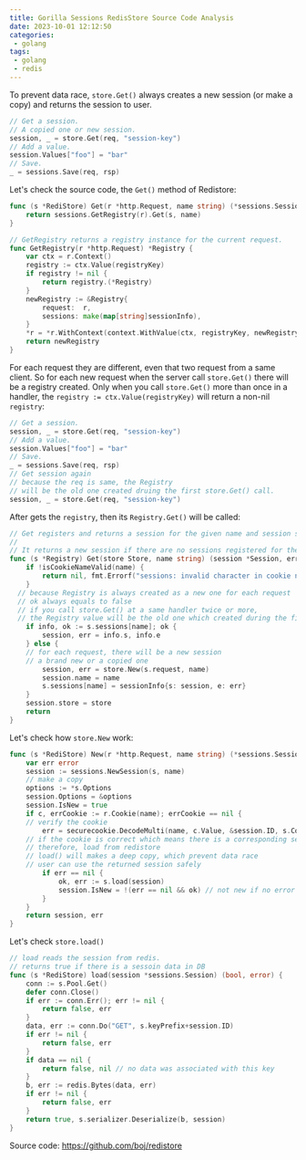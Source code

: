 ```yaml
---
title: Gorilla Sessions RedisStore Source Code Analysis
date: 2023-10-01 12:12:50
categories:
 - golang
tags:
 - golang
 - redis
---
```


To prevent data race, `store.Get()` always creates a new session (or make a copy) and returns the session to user. 

```go
// Get a session.
// A copied one or new session.
session, _ = store.Get(req, "session-key")
// Add a value.
session.Values["foo"] = "bar"
// Save.
_ = sessions.Save(req, rsp)
```

Let's check the source code, the `Get()` method of Redistore:

```go
func (s *RediStore) Get(r *http.Request, name string) (*sessions.Session, error) {
	return sessions.GetRegistry(r).Get(s, name)
}

// GetRegistry returns a registry instance for the current request.
func GetRegistry(r *http.Request) *Registry {
	var ctx = r.Context()
	registry := ctx.Value(registryKey)
	if registry != nil {
		return registry.(*Registry)
	}
	newRegistry := &Registry{
		request:  r,
		sessions: make(map[string]sessionInfo),
	}
	*r = *r.WithContext(context.WithValue(ctx, registryKey, newRegistry))
	return newRegistry
}
```

For each request they are different, even that two request from a same client. So for each new request when the server call `store.Get()` there will be a registry created. Only when you call `store.Get()` more than once in a handler, the `registry := ctx.Value(registryKey)` will return a non-nil `registry`:

```go
// Get a session.
session, _ = store.Get(req, "session-key")
// Add a value.
session.Values["foo"] = "bar"
// Save.
_ = sessions.Save(req, rsp)
// Get session again
// because the req is same, the Registry
// will be the old one created druing the first store.Get() call.
session, _ = store.Get(req, "session-key")
```

After gets the `registry`, then its `Registry.Get()` will be called:

```go
// Get registers and returns a session for the given name and session store.
//
// It returns a new session if there are no sessions registered for the name.
func (s *Registry) Get(store Store, name string) (session *Session, err error) {
	if !isCookieNameValid(name) {
		return nil, fmt.Errorf("sessions: invalid character in cookie name: %s", name)
	}
  // because Registry is always created as a new one for each request
  // ok always equals to false
  // if you call store.Get() at a same handler twice or more, 
  // the Registry value will be the old one which created during the first store.Get() call
	if info, ok := s.sessions[name]; ok {
		session, err = info.s, info.e
	} else {
    // for each request, there will be a new session
    // a brand new or a copied one
		session, err = store.New(s.request, name)
		session.name = name
		s.sessions[name] = sessionInfo{s: session, e: err}
	}
	session.store = store
	return
}
```

Let's check how `store.New` work:

```go
func (s *RediStore) New(r *http.Request, name string) (*sessions.Session, error) {
	var err error
	session := sessions.NewSession(s, name)
	// make a copy
	options := *s.Options
	session.Options = &options
	session.IsNew = true
	if c, errCookie := r.Cookie(name); errCookie == nil {
    // verify the cookie
		err = securecookie.DecodeMulti(name, c.Value, &session.ID, s.Codecs...)
    // if the cookie is correct which means there is a corresponding session in the store
    // therefore, load from redistore
    // load() will makes a deep copy, which prevent data race
    // user can use the returned session safely
		if err == nil {
			ok, err := s.load(session)
			session.IsNew = !(err == nil && ok) // not new if no error and data available
		}
	}
	return session, err
}
```

Let's check `store.load()`

```go
// load reads the session from redis.
// returns true if there is a sessoin data in DB
func (s *RediStore) load(session *sessions.Session) (bool, error) {
	conn := s.Pool.Get()
	defer conn.Close()
	if err := conn.Err(); err != nil {
		return false, err
	}
	data, err := conn.Do("GET", s.keyPrefix+session.ID)
	if err != nil {
		return false, err
	}
	if data == nil {
		return false, nil // no data was associated with this key
	}
	b, err := redis.Bytes(data, err)
	if err != nil {
		return false, err
	}
	return true, s.serializer.Deserialize(b, session)
}
```

Source code: https://github.com/boj/redistore
